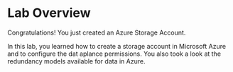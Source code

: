 # Lab Overview

Congratulations!  You just created an Azure Storage Account.

In this lab, you learned how to create a storage account in Microsoft Azure and to configure the dat aplance permissions. You also took a look at the redundancy models available for data in Azure.


